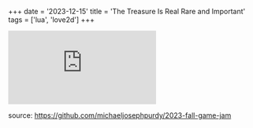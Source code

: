 +++
date = '2023-12-15'
title = 'The Treasure Is Real Rare and Important'
tags = ['lua', 'love2d']
+++

<iframe frameborder="0" src="https://itch.io/embed/2399843" class="itch-wrapper"><a href="https://purdy.itch.io/2023-fall-game-jam">the treasure is real, rare, and important by mikepurdy</a></iframe>

source: https://github.com/michaeljosephpurdy/2023-fall-game-jam
